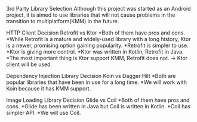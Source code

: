 3rd Party Library Selection
Although this project was started as an Android project, it is aimed to use libraries that will not
cause problems in the transition to multiplatform(KMM) in the future.

HTTP Client Decision
Retrofit vs Ktor
*Both of them have pros and cons.
*While Retrofit is a mature and widely-used library with a long history, Ktor is a newer,
promising option gaining popularity.
*Retrofit is simpler to use.
*Ktor is giving more control.
*Ktor was written in Kotlin, Retrofit in Java.
*The most important thing is Ktor support KMM, Retrofit does not.
-> Ktor client will be used.

Dependency Injection Library Decision
Koin vs Dagger Hilt
*Both are popular libraries that have been in use for a long time.
*We will work with Koin because it has KMM support.

Image Loading Library Decision
Glide vs Coil
*Both of them have pros and cons.
*Glide has been written in Java but Coil is written in Kotlin.
*Coil has simpler API.
*We will use Coil.